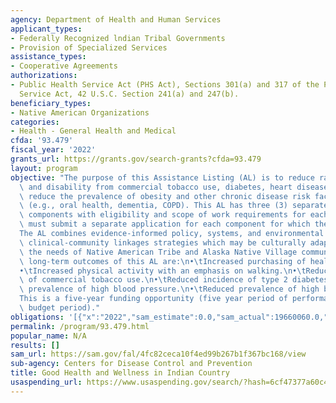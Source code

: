```yaml
---
agency: Department of Health and Human Services
applicant_types:
- Federally Recognized lndian Tribal Governments
- Provision of Specialized Services
assistance_types:
- Cooperative Agreements
authorizations:
- Public Health Service Act (PHS Act), Sections 301(a) and 317 of the Public Health
  Service Act, 42 U.S.C. Section 241(a) and 247(b).
beneficiary_types:
- Native American Organizations
categories:
- Health - General Health and Medical
cfda: '93.479'
fiscal_year: '2022'
grants_url: https://grants.gov/search-grants?cfda=93.479
layout: program
objective: "The purpose of this Assistance Listing (AL) is to reduce rates of death\
  \ and disability from commercial tobacco use, diabetes, heart disease and stroke,\
  \ reduce the prevalence of obesity and other chronic disease risk factors and conditions,\
  \ (e.g., oral health, dementia, COPD). This AL has three (3) separate, competitive\
  \ components with eligibility and scope of work requirements for each. Applicants\
  \ must submit a separate application for each component for which they are applying.\n\
  The AL combines evidence-informed policy, systems, and environmental changes, and\
  \ clinical-community linkages strategies which may be culturally adapted to meet\
  \ the needs of Native American Tribe and Alaska Native Village communities.\nThe\
  \ long-term outcomes of this AL are:\n•\tIncreased purchasing of healthy foods.\n\
  •\tIncreased physical activity with an emphasis on walking.\n•\tReduced prevalence\
  \ of commercial tobacco use.\n•\tReduced incidence of type 2 diabetes.\n•\tReduced\
  \ prevalence of high blood pressure.\n•\tReduced prevalence of high blood cholesterol.\n\
  This is a five-year funding opportunity (five year period of performance, one year\
  \ budget period)."
obligations: '[{"x":"2022","sam_estimate":0.0,"sam_actual":19660060.0,"usa_spending_actual":19660060.0},{"x":"2023","sam_estimate":19005060.0,"sam_actual":0.0,"usa_spending_actual":19005060.0},{"x":"2024","sam_estimate":19005060.0,"sam_actual":0.0,"usa_spending_actual":20710058.0}]'
permalink: /program/93.479.html
popular_name: N/A
results: []
sam_url: https://sam.gov/fal/4fc82ceca10f4ed99b267b1f367bc168/view
sub-agency: Centers for Disease Control and Prevention
title: Good Health and Wellness in Indian Country
usaspending_url: https://www.usaspending.gov/search/?hash=6cf47377a60c4d7e3123f9e312e43cc4
---
```

